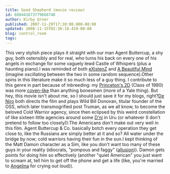 ```yaml
---
title: Good Shepherd (movie review)
id: 680441673779666748
author: Kirby Urner
published: 2007-11-29T17:20:00.000-08:00
updated: 2008-11-15T02:36:19.419-08:00
blog: control_room
tags: 
---
```


This very stylish piece plays it straight with our man Agent Buttercup, a shy guy, both ostensibly and for real, who turns his back on every one of his angels in exchange for some vaguely lewd Castle of Whispers (plus a haunting piano).I was reminded of both [eXistenZ](http://www.imdb.com/title/tt0120907/) and [A Beautiful Mind](http://www.imdb.com/title/tt0268978/) (imagine oscillating between the two in some random sequence).Other spins in this literature make it so much less of a guy thing.  I contribute to this genre in part because of inbreeding: my [Princeton's 2D](http://worldgame.blogspot.com/2005/05/princeton-25th-reunion.html) (Class of 1980) was more [coven-like](http://mathforum.org/kb/thread.jspa?threadID=1660718&tstart=0) than anything bonesmen (more of a Yale thing). But hey, this movie isn't about me, so I should just save it for my blogs, right?[De Niro](http://controlroom.blogspot.com/2005/08/shark-tale-movie-review.html) both directs the film and plays Wild Bill Donovan, titular founder of the OSS, which later transmogrified post Truman, as we all know, to become the beloved Cold Warrior agency, since then eclipsed by this weird constellation of like sixteen little agencies around some [D'ni](http://worldgame.blogspot.com/2004/12/national-intelligence-director.html) in Uru (or whatever (I don't pretend to follow too closely)):[](https://blogger.googleusercontent.com/img/b/R29vZ2xl/AVvXsEhtx4wcT_8Pf_uFyy1WEU9PEsL6fr24iJy9582HaTLL96Es9gjNMR-RJFSevTbaCJl-BA7lEoNhXIXLPYsKFNbXnQuwewvB4gIUWPf_E9aX1w3oJAxajbvG89fULHdwH_-uaQ0J/s1600-h/intel.jpg)The Americans don't make out very well in this film.  Agent Buttercup & Co. basically botch every operation they get close to, like the Russians are simply better at it and so?  All water under the bridge by now; cold warriors having their fun in the sun.I kept thinking of the Matt Damon character as a Sim, like you don't want too many of these guys in your reality (idiocrats, "pompous and faggy" ([allusion](http://worldgame.blogspot.com/2007/04/idiocracy-movie-review.html))).  Damon gets points for doing him so effectively (another "quiet American" you just want to scream at, tell him to get off the phone and get a life (like, you're married to [Angelina](http://worldgame.blogspot.com/2006/12/homeward-bound.html) for crying out loud)).